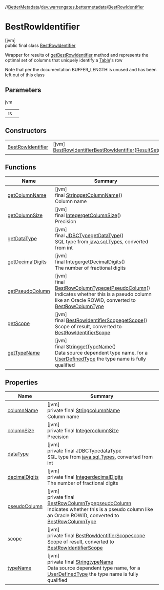 //[BetterMetadata](../../../index.md)/[dev.warrengates.bettermetadata](../index.md)/[BestRowIdentifier](index.md)

# BestRowIdentifier

[jvm]\
public final class [BestRowIdentifier](index.md)

Wrapper for results of [getBestRowIdentifier](https://docs.oracle.com/en/java/javase/17/docs/api/java.sql/java/sql/DatabaseMetaData.html#getBestRowIdentifier(java.lang.String,java.lang.String,java.lang.String,int,boolean)) method and represents the optimal set of columns that uniquely identify a [Table](../-table/index.md)'s row

Note that per the documentation BUFFER_LENGTH is unused and has been left out of this class

## Parameters

jvm

| | |
|---|---|
| rs |  |

## Constructors

| | |
|---|---|
| [BestRowIdentifier](-best-row-identifier.md) | [jvm]<br>[BestRowIdentifier](index.md)[BestRowIdentifier](-best-row-identifier.md)([ResultSet](https://docs.oracle.com/javase/8/docs/api/java/sql/ResultSet.html)rs) |

## Functions

| Name | Summary |
|---|---|
| [getColumnName](get-column-name.md) | [jvm]<br>final [String](https://docs.oracle.com/javase/8/docs/api/java/lang/String.html)[getColumnName](get-column-name.md)()<br>Column name |
| [getColumnSize](get-column-size.md) | [jvm]<br>final [Integer](https://docs.oracle.com/javase/8/docs/api/java/lang/Integer.html)[getColumnSize](get-column-size.md)()<br>Precision |
| [getDataType](get-data-type.md) | [jvm]<br>final [JDBCType](https://docs.oracle.com/javase/8/docs/api/java/sql/JDBCType.html)[getDataType](get-data-type.md)()<br>SQL type from [java.sql.Types](https://docs.oracle.com/javase/8/docs/api/java/sql/Types.html), converted from int |
| [getDecimalDigits](get-decimal-digits.md) | [jvm]<br>final [Integer](https://docs.oracle.com/javase/8/docs/api/java/lang/Integer.html)[getDecimalDigits](get-decimal-digits.md)()<br>The number of fractional digits |
| [getPseudoColumn](get-pseudo-column.md) | [jvm]<br>final [BestRowColumnType](../-best-row-column-type/index.md)[getPseudoColumn](get-pseudo-column.md)()<br>Indicates whether this is a pseudo column like an Oracle ROWID, converted to [BestRowColumnType](../-best-row-column-type/index.md) |
| [getScope](get-scope.md) | [jvm]<br>final [BestRowIdentifierScope](../-best-row-identifier-scope/index.md)[getScope](get-scope.md)()<br>Scope of result, converted to [BestRowIdentifierScope](../-best-row-identifier-scope/index.md) |
| [getTypeName](get-type-name.md) | [jvm]<br>final [String](https://docs.oracle.com/javase/8/docs/api/java/lang/String.html)[getTypeName](get-type-name.md)()<br>Data source dependent type name, for a [UserDefinedType](../-user-defined-type/index.md) the type name is fully qualified |

## Properties

| Name | Summary |
|---|---|
| [columnName](index.md#101848622%2FProperties%2F-1216412040) | [jvm]<br>private final [String](https://docs.oracle.com/javase/8/docs/api/java/lang/String.html)[columnName](index.md#101848622%2FProperties%2F-1216412040)<br>Column name |
| [columnSize](index.md#1145545080%2FProperties%2F-1216412040) | [jvm]<br>private final [Integer](https://docs.oracle.com/javase/8/docs/api/java/lang/Integer.html)[columnSize](index.md#1145545080%2FProperties%2F-1216412040)<br>Precision |
| [dataType](index.md#1784968459%2FProperties%2F-1216412040) | [jvm]<br>private final [JDBCType](https://docs.oracle.com/javase/8/docs/api/java/sql/JDBCType.html)[dataType](index.md#1784968459%2FProperties%2F-1216412040)<br>SQL type from [java.sql.Types](https://docs.oracle.com/javase/8/docs/api/java/sql/Types.html), converted from int |
| [decimalDigits](index.md#-1709244300%2FProperties%2F-1216412040) | [jvm]<br>private final [Integer](https://docs.oracle.com/javase/8/docs/api/java/lang/Integer.html)[decimalDigits](index.md#-1709244300%2FProperties%2F-1216412040)<br>The number of fractional digits |
| [pseudoColumn](index.md#931558747%2FProperties%2F-1216412040) | [jvm]<br>private final [BestRowColumnType](../-best-row-column-type/index.md)[pseudoColumn](index.md#931558747%2FProperties%2F-1216412040)<br>Indicates whether this is a pseudo column like an Oracle ROWID, converted to [BestRowColumnType](../-best-row-column-type/index.md) |
| [scope](index.md#-134620585%2FProperties%2F-1216412040) | [jvm]<br>private final [BestRowIdentifierScope](../-best-row-identifier-scope/index.md)[scope](index.md#-134620585%2FProperties%2F-1216412040)<br>Scope of result, converted to [BestRowIdentifierScope](../-best-row-identifier-scope/index.md) |
| [typeName](index.md#-2079686326%2FProperties%2F-1216412040) | [jvm]<br>private final [String](https://docs.oracle.com/javase/8/docs/api/java/lang/String.html)[typeName](index.md#-2079686326%2FProperties%2F-1216412040)<br>Data source dependent type name, for a [UserDefinedType](../-user-defined-type/index.md) the type name is fully qualified |
